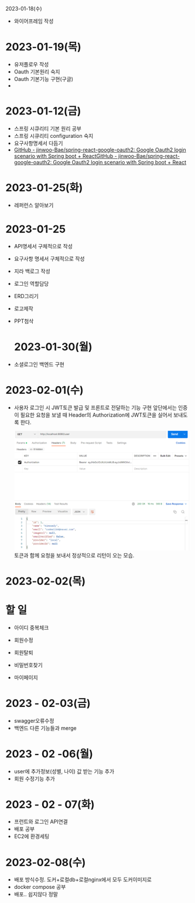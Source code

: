 2023-01-18(수)

- 와이어프레임 작성

# 2023-01-19(목)

- 유저플로우 작성
- Oauth 기본원리 숙지
- Oauth 기본기능 구현(구글)
- 

# 2023-01-12(금)

- 스프링 시큐리티 기본 원리 공부
- 스프링 시큐리티 configuration 숙지
- 요구사항명세서 다듬기
- [GitHub - jinwoo-Bae/spring-react-google-oauth2: Google Oauth2 login scenario with Spring boot + React](https://github.com/jinwoo-Bae/spring-react-google-oauth2.git)[GitHub - jinwoo-Bae/spring-react-google-oauth2: Google Oauth2 login scenario with Spring boot + React](https://github.com/jinwoo-Bae/spring-react-google-oauth2.git)

# 2023-01-25(화)

* 레퍼런스 알아보기

# 2023-01-25

* API명세서 구체적으로 작성

* 요구사항 명세서 구체적으로 작성

* 지라 백로그 작성

* 로그인 역할담당

* ERD그리기

* 로고제작

* PPT첨삭
  
  # 2023-01-30(월)

* 소셜로그인 백엔드 구현

# 2023-02-01(수)

* 사용자 로그인 시 JWT토큰 발급 및 프론트로 전달하는 기능 구현
  앞단에서는 인증이 필요한 요청을 보낼 때 Header의 Authorization에 JWT토큰을 실어서 보내도록 한다.
  
  <img src="assets/2023-02-01-17-48-20-image.png" title="" alt="" data-align="inline">토큰과 함께 요청을 보내서 정상적으로 리턴이 오는 모습.

# 2023-02-02(목)

# 할 일

* 아이디 중복체크

* 회원수정

* 회원탈퇴

* 비밀번호찾기

* 마이페이지

# 2023 - 02-03(금)

* swagger오류수정
* 백엔드 다른 기능들과 merge

# 2023 - 02 -06(월)

* user에 추가정보(성별, 나이) 값 받는 기능 추가
* 회원 수정기능 추가
  
# 2023 - 02 - 07(화)
* 프런트와 로그인 API연결
* 배포 공부
* EC2에 환경세팅

# 2023-02-08(수)
* 배포 방식수정. 도커+로컬db+로컬nginx에서 모두 도커이미지로
* docker compose 공부
* 배포.. 쉽지않다 정말
